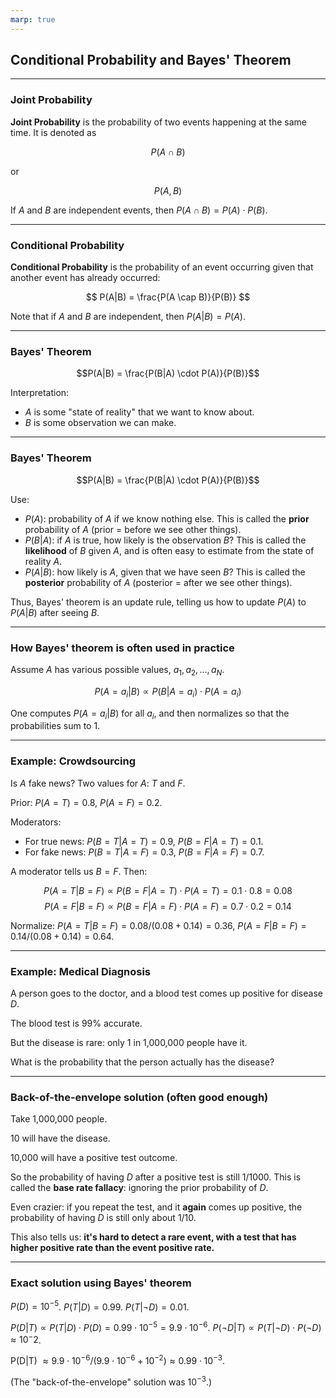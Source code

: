 ```yaml
---
marp: true
---
```


## Conditional Probability and Bayes' Theorem

---

### Joint Probability

**Joint Probability** is the probability of two events happening at the same time. It is denoted as 

$$P(A \cap B)$$ 

or 

$$P(A, B)$$

If $A$ and $B$ are independent events, then $P(A \cap B) = P(A) \cdot P(B)$.

---

### Conditional Probability 

**Conditional Probability** is the probability of an event occurring given that another event has already occurred:

$$ P(A|B) = \frac{P(A \cap B)}{P(B)} $$

Note that if $A$ and $B$ are independent, then $P(A|B) = P(A)$.

---

### Bayes' Theorem

$$P(A|B) = \frac{P(B|A) \cdot P(A)}{P(B)}$$

Interpretation:

* $A$ is some "state of reality" that we want to know about.
* $B$ is some observation we can make.

---

### Bayes' Theorem

$$P(A|B) = \frac{P(B|A) \cdot P(A)}{P(B)}$$

Use: 

* $P(A)$: probability of $A$ if we know nothing else.  This is called the **prior** probability of $A$ (prior = before we see other things).
* $P(B|A)$: if $A$ is true, how likely is the observation $B$?  This is called the **likelihood** of $B$ given $A$, and is often easy to estimate from the state of reality $A$. 
* $P(A|B)$: how likely is $A$, given that we have seen $B$? This is called the **posterior** probability of $A$ (posterior = after we see other things).

Thus, Bayes' theorem is an update rule, telling us how to update $P(A)$ to $P(A|B)$ after seeing $B$.

---

### How Bayes' theorem is often used in practice

Assume $A$ has various possible values, $a_1, a_2, \ldots, a_N$. 

$$P(A = a_i | B) \propto P(B|A=a_i) \cdot P(A=a_i)$$

One computes $P(A = a_i | B)$ for all $a_i$, and then normalizes so that the probabilities sum to 1.

---

### Example: Crowdsourcing

Is $A$ fake news?  Two values for $A$: $T$ and $F$. 

Prior: $P(A=T) = 0.8$, $P(A=F) = 0.2$.

Moderators: 

* For true news: $P(B=T|A=T) = 0.9$, $P(B=F|A=T) = 0.1$.
* For fake news: $P(B=T|A=F) = 0.3$, $P(B=F|A=F) = 0.7$.

A moderator tells us $B=F$.  Then: 

$$P(A=T|B=F) \propto P(B=F|A=T) \cdot P(A=T) = 0.1 \cdot 0.8 = 0.08$$
$$P(A=F|B=F) \propto P(B=F|A=F) \cdot P(A=F) = 0.7 \cdot 0.2 = 0.14$$

Normalize: $P(A=T|B=F) = 0.08/(0.08+0.14) = 0.36$, $P(A=F|B=F) = 0.14/(0.08+0.14) = 0.64$.

---

### Example: Medical Diagnosis

A person goes to the doctor, and a blood test comes up positive for disease $D$. 

The blood test is 99% accurate.

But the disease is rare: only 1 in 1,000,000 people have it.

What is the probability that the person actually has the disease?

---

### Back-of-the-envelope solution (often good enough)

Take 1,000,000 people. 

10 will have the disease. 

10,000 will have a positive test outcome. 

So the probability of having $D$ after a positive test is still 1/1000. 
This is called the **base rate fallacy**: ignoring the prior probability of $D$.

Even crazier: if you repeat the test, and it **again** comes up positive, the probability of having $D$ is still only about 1/10.

This also tells us: **it's hard to detect a rare event, with a test that has higher positive rate than the event positive rate.**

---

### Exact solution using Bayes' theorem

$P(D) = 10^{-5}$. 
$P(T|D) = 0.99$.
$P(T|\neg D) = 0.01$.

$P(D|T) \propto P(T|D) \cdot P(D) = 0.99 \cdot 10^{-5} = 9.9 \cdot 10^{-6}$.
$P(\neg D|T) \propto P(T|\neg D) \cdot P(\neg D) \approx 10^-2$.

P(D|T) $\approx 9.9 \cdot 10^{-6}/(9.9 \cdot 10^{-6} + 10^{-2}) \approx 0.99 \cdot 10^{-3}$.

(The "back-of-the-envelope" solution was $10^{-3}$.)
